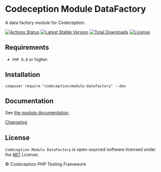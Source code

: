 # Codeception Module DataFactory

A data factory module for Codeception.

[![Actions Status](https://github.com/Codeception/module-datafactory/workflows/CI/badge.svg)](https://github.com/Codeception/module-datafactory/actions)
[![Latest Stable Version](https://poser.pugx.org/codeception/module-datafactory/v/stable)](https://github.com/Codeception/module-datafactory/releases)
[![Total Downloads](https://poser.pugx.org/codeception/module-datafactory/downloads)](https://packagist.org/packages/codeception/module-datafactory)
[![License](https://poser.pugx.org/codeception/module-datafactory/license)](/LICENSE)

## Requirements

* `PHP 8.0` or higher.

## Installation

```
composer require "codeception/module-datafactory" --dev
```

## Documentation

See [the module documentation](https://codeception.com/docs/modules/DataFactory).

[Changelog](https://github.com/Codeception/module-datafactory/releases)

## License

`Codeception Module DataFactory` is open-sourced software licensed under the [MIT](/LICENSE) License.

© Codeception PHP Testing Framework
